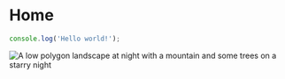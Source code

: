 # Home

``` js
console.log('Hello world!');
```

![A low polygon landscape at night with a mountain and some trees on a starry night](/images/landscape.svg)


